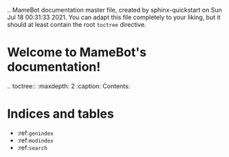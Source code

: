 .. MameBot documentation master file, created by
   sphinx-quickstart on Sun Jul 18 00:31:33 2021.
   You can adapt this file completely to your liking, but it should at least
   contain the root `toctree` directive.

Welcome to MameBot's documentation!
===================================

.. toctree::
   :maxdepth: 2
   :caption: Contents:



Indices and tables
==================

* :ref:`genindex`
* :ref:`modindex`
* :ref:`search`
